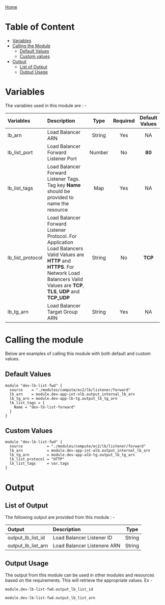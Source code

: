 [Home](../../../../../../README.md)

# Table of Content

- [Variables](#variables)
- [Calling the Module](#calling-the-module)
    - [Default Values](#default-values)
    - [Custom values](#custom-values)
- [Output](#output)
    - [List of Output](#list-of-output)
    - [Output Usage](#output-usage)

# Variables

The variables used in this module are : -

| Variables | Description | Type | Required | Default Values |
|:----------|:------------|:----:|:--------:|:--------------:|
| lb_arn | Load Balancer ARN | String | Yes | NA |
| lb_list_port | Load Balancer Forward Listener Port | Number | No | **80** |
| lb_list_tags | Load Balancer Forward Listener Tags. Tag key **Name** should be provided to name the resource | Map | Yes | NA |
| lb_list_protocol | Load Balancer Forward Listener Protocol.  For Application Load Balancers Valid Values are **HTTP** and **HTTPS**. For Network Load Balancers Valid Values are **TCP**, **TLS**, **UDP** and **TCP_UDP** | String | No | **TCP** |
| lb_tg_arn | Load Balancer Target Group ARN | String | Yes | NA |

# Calling the module

Below are examples of calling this module with both default and custom values.

## Default Values

```
module "dev-lb-list-fwd" {
  source    = "./modules/compute/ec2/lb/listener/forward"
  lb_arn    = module.dev-app-int-nlb.output_internal_lb_arn
  lb_tg_arn = module.dev-app-lb-tg.output_lb_tg_arn
  lb_list_tags = {
    Name = "dev-lb-list-forward"
  }
}
```

## Custom Values

```
module "dev-lb-list-fwd" {
  source           = "./modules/compute/ec2/lb/listener/forward"
  lb_arn           = module.dev-app-int-alb.output_internal_lb_arn
  lb_tg_arn        = module.dev-app-alb-tg.output_lb_tg_arn
  lb_list_protocol = "HTTP"
  lb_list_tags     = var.tags
}
```

# Output

## List of Output
The following output are provided from this module : -

| Output | Description | Type |
|:------ |:------------|:----:|
| output_lb_list_id | Load Balancer Listener ID | String |
| output_lb_list_arn | Load Balancer Listenere ARN | String |

## Output Usage

The output from this module can be used in other modules and resources based on the requirements. This will retrieve the appropriate values. Ex -

```
module.dev-lb-list-fwd.output_lb_list_id
```

```
module.dev-lb-list-fwd.output_lb_list_arn
```